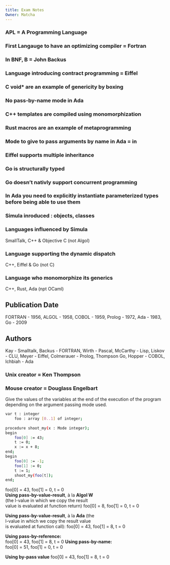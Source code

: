 ```yaml
---
title: Exam Notes
Owner: Matcha
---
```

### APL = A Programming Language
### First Langauge to have an optimizing compiler = Fortran
### In BNF, B = John Backus
### Language introducing contract programming = Eiffel
### C void* are an example of genericity by boxing
### No pass-by-name mode in Ada
### C++ templates are compiled using monomorphization
### Rust macros are an example of metaprogramming
### Mode to give to pass arguments by name in Ada = in
### Eiffel supports multiple inheritance
### Go is structurally typed
### Go doesn’t nativly support concurrent programming
### In Ada you need to explicitly instantiate parameterized types before being able to use them
  
### Simula inroduced : objects, classes
### Languages influenced by Simula
SmallTalk, C++ & Objective C (not Algol)
### Language supporting the dynamic dispatch
C++, Eiffel & Go (not C)
### Language who monomorphize its generics
C++, Rust, Ada (npt OCaml)
  
## Publication Date
FORTRAN - 1956, ALGOL - 1958, COBOL - 1959, Prolog - 1972, Ada - 1983, Go - 2009
## Authors
Kay - Smalltalk, Backus - FORTRAN, Wirth - Pascal, McCarthy - Lisp, Liskov - CLU, Meyer - Eiffel, Colmerauer - Prolog, Thompson Go, Hopper - COBOL, Ichbiah - Ada
### Unix creator = Ken Thompson
### Mouse creator = Douglass Engelbart
  
  
Give the values of the variables at the end of the execution of the program depending on the argument passing mode used.
```Bash
var t : integer
	foo : array [0..1] of integer;
	
procedure shoot_my(x : Mode integer);
begin
	foo[0] := 43;
	t := 0;
	x := x + 8;
end;
begin
	foo[0] := -1;
	foo[1] := 0;
	t := 1;
	shoot_my(foo[t]);
end;
```
foo[0] = 43, foo[1] = 0, t = 0  
**Using pass-by-value-result**, à la **Algol W**  
(the l-value in which we copy the result  
value is evaluated at function return)
foo[0] = 8, foo[1] = 0, t = 0
  
**Using pass-by-value-result**, à la **Ada** (the  
l-value in which we copy the result value  
is evaluated at function call):
foo[0] = 43, foo[1] = 8, t = 0
  
**Using pass-by-reference:**  
foo[0] = 43, foo[1] = 8, t = 0
**Using pass-by-name:**  
foo[0] = 51, foo[1] = 0, t = 0
  
**Using by-pass value**
foo[0] = 43, foo[1] = 8, t = 0